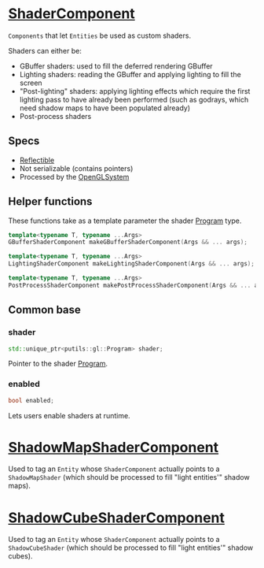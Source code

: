 # [ShaderComponent](ShaderComponent.hpp)

`Components` that let `Entities` be used as custom shaders.

Shaders can either be:
* GBuffer shaders: used to fill the deferred rendering GBuffer
* Lighting shaders: reading the GBuffer and applying lighting to fill the screen
* "Post-lighting" shaders: applying lighting effects which require the first lighting pass to have already been performed (such as godrays, which need shadow maps to have been populated already)
* Post-process shaders

## Specs

* [Reflectible](https://github.com/phiste/putils/blob/master/reflection.md)
* Not serializable (contains pointers)
* Processed by the [OpenGLSystem](../../systems/opengl/OpenGLSystem.md)

## Helper functions

These functions take as a template parameter the shader [Program](../../putils/opengl/Program.md) type.

```cpp
template<typename T, typename ...Args>
GBufferShaderComponent makeGBufferShaderComponent(Args && ... args); 

template<typename T, typename ...Args>
LightingShaderComponent makeLightingShaderComponent(Args && ... args);

template<typename T, typename ...Args>
PostProcessShaderComponent makePostProcessShaderComponent(Args && ... args);
```

## Common base

### shader

```cpp
std::unique_ptr<putils::gl::Program> shader;
```

Pointer to the shader [Program](../../putils/opengl/Program.md).

### enabled

```cpp
bool enabled;
```

Lets users enable shaders at runtime.

# [ShadowMapShaderComponent](ShaderComponent.hpp)

Used to tag an `Entity` whose `ShaderComponent` actually points to a `ShadowMapShader` (which should be processed to fill "light entities'" shadow maps).

# [ShadowCubeShaderComponent](ShaderComponent.hpp)

Used to tag an `Entity` whose `ShaderComponent` actually points to a `ShadowCubeShader` (which should be processed to fill "light entities'" shadow cubes).